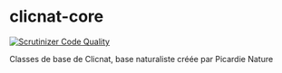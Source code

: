 # clicnat-core

[![Scrutinizer Code Quality](https://scrutinizer-ci.com/g/les-amienois/clicnat-core/badges/quality-score.png?b=master)](https://scrutinizer-ci.com/g/les-amienois/clicnat-core/?branch=master)

Classes de base de Clicnat, base naturaliste créée par Picardie Nature
